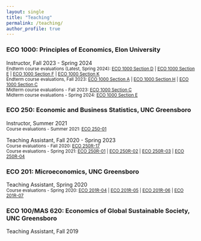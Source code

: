 ```yaml
---
layout: single
title: "Teaching"
permalink: /teaching/
author_profile: true
---
```


<!---
[**Summary of teaching evaluations**](https://satyaki4.github.io/files/summary_of_evaluations_satyaki.pdf)
-->

### ECO 1000: Principles of Economics, Elon University
Instructor, Fall 2023 - Spring 2024  
<small>Endterm course evaluations (Latest, Spring 2024): [ECO 1000 Section D][eco_1000_D] | [ECO 1000 Section E][eco_1000_E] | [ECO 1000 Section F][eco_1000_F] | [ECO 1000 Section K][eco_1000_K]</small><br>
<small>Endterm course evaluations, Fall 2023: [ECO 1000 Section A][eco_1000_A] | [ECO 1000 Section H][eco_1000_H] | [ECO 1000 Section C][eco_1000_C]</small><br>
<small>Midterm course evaluations - Fall 2023: [ECO 1000 Section C][eco_1000_C_mid]</small><br>
<small>Midterm course evaluations - Spring 2024: [ECO 1000 Section E][eco_1000_E_mid]</small>

### ECO 250: Economic and Business Statistics, UNC Greensboro
Instructor, Summer 2021
<br/><small>Course evaluations - Summer 2021: [ECO 250-01][eco_250_01]</small><br>

Teaching Assistant, Fall 2020 - Spring 2023  
<small>Course evaluations - Fall 2020: [ECO 250R-17][eco_250R_17]</small>  
<small>Course evaluations - Spring 2021: [ECO 250R-01][eco_250R_01] | [ECO 250R-02][eco_250R_02] | [ECO 250R-03][eco_250R_03] | [ECO 250R-04][eco_250R_04]</small>

### ECO 201: Microeconomics, UNC Greensboro
Teaching Assistant, Spring 2020
<br/><small>Course evaluations - Spring 2020: [ECO 201R-04][eco_201R_04] | [ECO 201R-05][eco_201R_05] | [ECO 201R-06][eco_201R_06] | [ECO 201R-07][eco_201R_07]</small><br>

### ECO 100/MAS 620: Economics of Global Sustainable Society, UNC Greensboro
Teaching Assistant, Fall 2019

[eco_201R_04]: https://satyaki4.github.io/files/Spring_2020_ECO_201R_04.pdf
[eco_201R_05]: https://satyaki4.github.io/files/Spring_2020_ECO_201R_05.pdf
[eco_201R_06]: https://satyaki4.github.io/files/Spring_2020_ECO_201R_06.pdf
[eco_201R_07]: https://satyaki4.github.io/files/Spring_2020_ECO_201R_07.pdf
[eco_250_01]: https://satyaki4.github.io/files/Summer_2021_ECO_250-01.pdf
[eco_250R_17]: https://satyaki4.github.io/files/Fall_2020_ECO_250R_17.pdf
[eco_250R_01]: https://satyaki4.github.io/files/Spring_2021_ECO_250R_01.pdf
[eco_250R_02]: https://satyaki4.github.io/files/Spring_2021_ECO_250R_02.pdf
[eco_250R_03]: https://satyaki4.github.io/files/Spring_2021_ECO_250R_03.pdf
[eco_250R_04]: https://satyaki4.github.io/files/Spring_2021_ECO_250R_04.pdf
[eco_1000_A]: https://satyaki4.github.io/files/Fall_2023_ECO1000A.pdf
[eco_1000_H]: https://satyaki4.github.io/files/Fall_2023_ECO1000H.pdf
[eco_1000_C]: https://satyaki4.github.io/files/Fall_2023_ECO1000C.pdf
[eco_1000_D]: https://satyaki4.github.io/files/Spring_2024_ECO1000D.pdf
[eco_1000_E]: https://satyaki4.github.io/files/Spring_2024_ECO1000E.pdf
[eco_1000_F]: https://satyaki4.github.io/files/Spring_2024_ECO1000F.pdf
[eco_1000_K]: https://satyaki4.github.io/files/Spring_2024_ECO1000K.pdf
[eco_1000_C_mid]: https://satyaki4.github.io/files/Fall_2023_ECO1000C_midterm.pdf
[eco_1000_E_mid]: https://satyaki4.github.io/files/Spring_2024_ECO1000E_midterm.pdf
